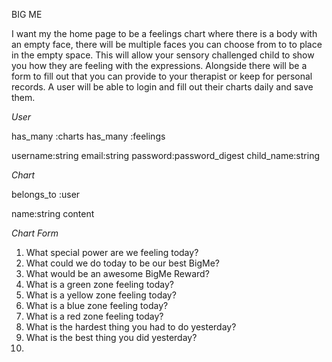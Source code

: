 BIG ME

I want my the home page to be a feelings chart where there is a body with an empty face, there will be multiple faces you can choose from to to place in the empty space. This will allow your sensory challenged child to show you how they are feeling with the expressions. Alongside there will be a form to fill out that you can provide to your therapist or keep for personal records. A user will be able to login and fill out their charts daily and save them. 

*User*

has_many :charts
has_many :feelings

username:string
email:string
password:password_digest
child_name:string

*Chart*

belongs_to :user

name:string
content




*Chart Form*

1. What special power are we feeling today?
2. What could we do today to be our best BigMe?
3. What would be an awesome BigMe Reward?
4. What is a green zone feeling today?
5. What is a yellow zone feeling today?
6. What is a blue zone feeling today?
7. What is a red zone feeling today?
8. What is the hardest thing you had to do yesterday?
9. What is the best thing you did yesterday?
10. 
